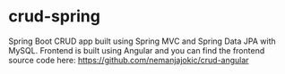 # crud-spring
Spring Boot CRUD app built using Spring MVC and Spring Data JPA with MySQL. Frontend is built using Angular and you can find the frontend source code here: https://github.com/nemanjajokic/crud-angular

